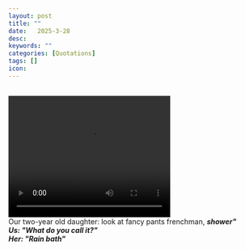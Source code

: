 ```yaml
---
layout: post
title: ""
date:   2025-3-28
desc: 
keywords: ""
categories: [Quotations]
tags: []
icon:
---
```

<br>
<!-- <img src="https://github.com/harrydurbin/harrydurbin.github.io/blob/master/_posts/img/carhole.mp4?raw=true" class = "img-responsive"  /> -->
<video width = "320" height = "240" controls><source src="https://github.com/harrydurbin/harrydurbin.github.io/blob/master/_posts/img/carhole.mp4?raw=true" type="video/mp4"> </video>
<br>
Our two-year old daughter: look at fancy pants frenchman, <b><i>shower<b><i>" 
<br>
Us: "What do you call it?" 
<br> Her: "Rain bath" 